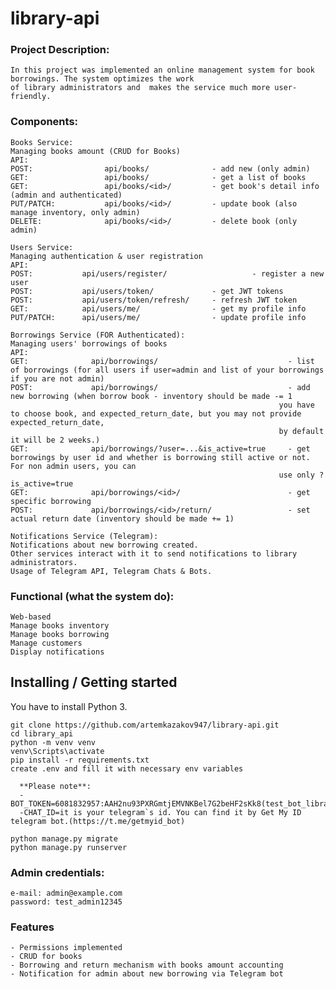  # library-api

### Project Description:
    In this project was implemented an online management system for book borrowings. The system optimizes the work 
    of library administrators and  makes the service much more user-friendly.
    
### Components:
    
    Books Service:
    Managing books amount (CRUD for Books)
    API:
    POST:                api/books/              - add new (only admin) 
    GET:                 api/books/              - get a list of books
    GET:                 api/books/<id>/         - get book's detail info (admin and authenticated)
    PUT/PATCH:           api/books/<id>/         - update book (also manage inventory, only admin) 
    DELETE:              api/books/<id>/         - delete book (only admin)
    
    Users Service:
    Managing authentication & user registration
    API:
    POST:           api/users/register/                   - register a new user 
    POST:           api/users/token/             - get JWT tokens 
    POST:           api/users/token/refresh/     - refresh JWT token 
    GET:            api/users/me/                - get my profile info 
    PUT/PATCH:      api/users/me/                - update profile info 
    
    Borrowings Service (FOR Authenticated):
    Managing users' borrowings of books
    API:
    GET:              api/borrowings/                             - list of borrowings (for all users if user=admin and list of your borrowings if you are not admin)
    POST:             api/borrowings/   		                  - add new borrowing (when borrow book - inventory should be made -= 1
                                                                you have to choose book, and expected_return_date, but you may not provide expected_return_date,
                                                                by default it will be 2 weeks.)
    GET:              api/borrowings/?user=...&is_active=true     - get borrowings by user id and whether is borrowing still active or not. For non admin users, you can
                                                                use only ?is_active=true
    GET:              api/borrowings/<id>/  			          - get specific borrowing 
    POST: 	          api/borrowings/<id>/return/ 		          - set actual return date (inventory should be made += 1)
    
    Notifications Service (Telegram):
    Notifications about new borrowing created.
    Other services interact with it to send notifications to library administrators.
    Usage of Telegram API, Telegram Chats & Bots.


### Functional (what the system do):
    Web-based
    Manage books inventory
    Manage books borrowing
    Manage customers
    Display notifications

## Installing / Getting started

You have to install Python 3.
 
```shell
git clone https://github.com/artemkazakov947/library-api.git
cd library_api
python -m venv venv
venv\Scripts\activate
pip install -r requirements.txt
create .env and fill it with necessary env variables

  **Please note**: 
  -BOT_TOKEN=6081832957:AAH2nu93PXRGmtjEMVNKBel7G2beHF2sKk8(test_bot_library)
  -СHAT_ID=it is your telegram`s id. You can find it by Get My ID telegram bot.(https://t.me/getmyid_bot)

python manage.py migrate
python manage.py runserver 
```
### Admin credentials:
    e-mail: admin@example.com
    password: test_admin12345

### Features
    - Permissions implemented
    - CRUD for books
    - Borrowing and return mechanism with books amount accounting
    - Notification for admin about new borrowing via Telegram bot

    
    